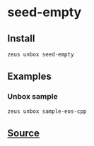 
seed-empty
====================














## Install
```bash
zeus unbox seed-empty
```
## Examples
### Unbox sample 
```bash
zeus unbox sample-eos-cpp
```










## [Source](https://github.com/liquidapps-io/zeus-sdk/tree/master/boxes/groups/seeds/seed-empty)